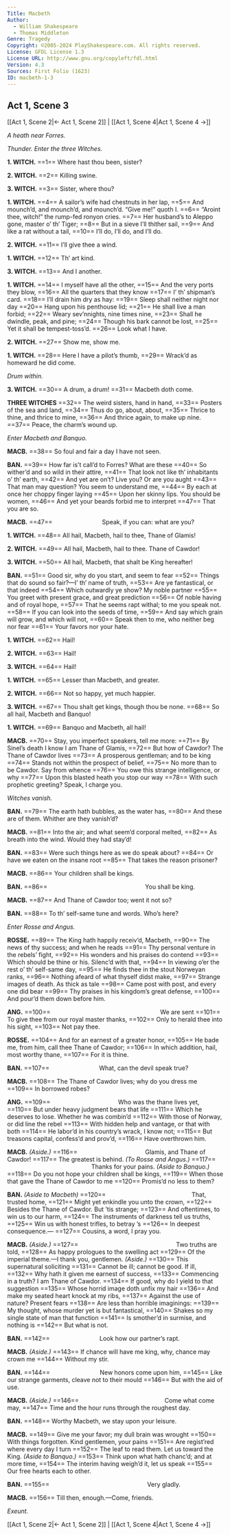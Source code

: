 ```yaml
---
Title: Macbeth
Author: 
  - William Shakespeare
  - Thomas Middleton
Genre: Tragedy
Copyright: ©2005-2024 PlayShakespeare.com. All rights reserved.
License: GFDL License 1.3
License URL: http://www.gnu.org/copyleft/fdl.html
Version: 4.3
Sources: First Folio (1623)
ID: macbeth-1-3
---
```


## Act 1, Scene 3
[[Act 1, Scene 2|← Act 1, Scene 2]] | [[Act 1, Scene 4|Act 1, Scene 4 →]]

*A heath near Forres.*

*Thunder. Enter the three Witches.*

**1. WITCH.**
==1== Where hast thou been, sister?

**2. WITCH.**
==2== Killing swine.

**3. WITCH.**
==3== Sister, where thou?

**1. WITCH.**
==4== A sailor’s wife had chestnuts in her lap,
==5== And mounch’d, and mounch’d, and mounch’d. “Give me!” quoth I.
==6== “Aroint thee, witch!” the rump-fed ronyon cries.
==7== Her husband’s to Aleppo gone, master o’ th’ Tiger;
==8== But in a sieve I’ll thither sail,
==9== And like a rat without a tail,
==10== I’ll do, I’ll do, and I’ll do.

**2. WITCH.**
==11== I’ll give thee a wind.

**1. WITCH.**
==12== Th’ art kind.

**3. WITCH.**
==13== And I another.

**1. WITCH.**
==14== I myself have all the other,
==15== And the very ports they blow,
==16== All the quarters that they know
==17== I’ th’ shipman’s card.
==18== I’ll drain him dry as hay:
==19== Sleep shall neither night nor day
==20== Hang upon his penthouse lid;
==21== He shall live a man forbid;
==22== Weary sev’nnights, nine times nine,
==23== Shall he dwindle, peak, and pine;
==24== Though his bark cannot be lost,
==25== Yet it shall be tempest-toss’d.
==26== Look what I have.

**2. WITCH.**
==27== Show me, show me.

**1. WITCH.**
==28== Here I have a pilot’s thumb,
==29== Wrack’d as homeward he did come.

*Drum within.*

**3. WITCH.**
==30== A drum, a drum!
==31== Macbeth doth come.

**THREE WITCHES**
==32== The weird sisters, hand in hand,
==33== Posters of the sea and land,
==34== Thus do go, about, about,
==35== Thrice to thine, and thrice to mine,
==36== And thrice again, to make up nine.
==37== Peace, the charm’s wound up.

*Enter Macbeth and Banquo.*

**MACB.**
==38== So foul and fair a day I have not seen.

**BAN.**
==39== How far is’t call’d to Forres? What are these
==40== So wither’d and so wild in their attire,
==41== That look not like th’ inhabitants o’ th’ earth,
==42== And yet are on’t? Live you? Or are you aught
==43== That man may question? You seem to understand me,
==44== By each at once her choppy finger laying
==45== Upon her skinny lips. You should be women,
==46== And yet your beards forbid me to interpret
==47== That you are so.

**MACB.**
==47==         Speak, if you can: what are you?

**1. WITCH.**
==48== All hail, Macbeth, hail to thee, Thane of Glamis!

**2. WITCH.**
==49== All hail, Macbeth, hail to thee. Thane of Cawdor!

**3. WITCH.**
==50== All hail, Macbeth, that shalt be King hereafter!

**BAN.**
==51== Good sir, why do you start, and seem to fear
==52== Things that do sound so fair?—I’ th’ name of truth,
==53== Are ye fantastical, or that indeed
==54== Which outwardly ye show? My noble partner
==55== You greet with present grace, and great prediction
==56== Of noble having and of royal hope,
==57== That he seems rapt withal; to me you speak not.
==58== If you can look into the seeds of time,
==59== And say which grain will grow, and which will not,
==60== Speak then to me, who neither beg nor fear
==61== Your favors nor your hate.

**1. WITCH.**
==62== Hail!

**2. WITCH.**
==63== Hail!

**3. WITCH.**
==64== Hail!

**1. WITCH.**
==65== Lesser than Macbeth, and greater.

**2. WITCH.**
==66== Not so happy, yet much happier.

**3. WITCH.**
==67== Thou shalt get kings, though thou be none.
==68== So all hail, Macbeth and Banquo!

**1. WITCH.**
==69== Banquo and Macbeth, all hail!

**MACB.**
==70== Stay, you imperfect speakers, tell me more:
==71== By Sinel’s death I know I am Thane of Glamis,
==72== But how of Cawdor? The Thane of Cawdor lives
==73== A prosperous gentleman; and to be king
==74== Stands not within the prospect of belief,
==75== No more than to be Cawdor. Say from whence
==76== You owe this strange intelligence, or why
==77== Upon this blasted heath you stop our way
==78== With such prophetic greeting? Speak, I charge you.

*Witches vanish.*

**BAN.**
==79== The earth hath bubbles, as the water has,
==80== And these are of them. Whither are they vanish’d?

**MACB.**
==81== Into the air; and what seem’d corporal melted,
==82== As breath into the wind. Would they had stay’d!

**BAN.**
==83== Were such things here as we do speak about?
==84== Or have we eaten on the insane root
==85== That takes the reason prisoner?

**MACB.**
==86== Your children shall be kings.

**BAN.**
==86==                 You shall be king.

**MACB.**
==87== And Thane of Cawdor too; went it not so?

**BAN.**
==88== To th’ self-same tune and words. Who’s here?

*Enter Rosse and Angus.*

**ROSSE.**
==89== The King hath happily receiv’d, Macbeth,
==90== The news of thy success; and when he reads
==91== Thy personal venture in the rebels’ fight,
==92== His wonders and his praises do contend
==93== Which should be thine or his. Silenc’d with that,
==94== In viewing o’er the rest o’ th’ self-same day,
==95== He finds thee in the stout Norweyan ranks,
==96== Nothing afeard of what thyself didst make,
==97== Strange images of death. As thick as tale
==98== Came post with post, and every one did bear
==99== Thy praises in his kingdom’s great defense,
==100== And pour’d them down before him.

**ANG.**
==100==                   We are sent
==101== To give thee from our royal master thanks,
==102== Only to herald thee into his sight,
==103== Not pay thee.

**ROSSE.**
==104== And for an earnest of a greater honor,
==105== He bade me, from him, call thee Thane of Cawdor;
==106== In which addition, hail, most worthy thane,
==107== For it is thine.

**BAN.**
==107==         What, can the devil speak true?

**MACB.**
==108== The Thane of Cawdor lives; why do you dress me
==109== In borrowed robes?

**ANG.**
==109==            Who was the thane lives yet,
==110== But under heavy judgment bears that life
==111== Which he deserves to lose. Whether he was combin’d
==112== With those of Norway, or did line the rebel
==113== With hidden help and vantage, or that with both
==114== He labor’d in his country’s wrack, I know not;
==115== But treasons capital, confess’d and prov’d,
==116== Have overthrown him.

**MACB.**
*(Aside.)*
==116==            Glamis, and Thane of Cawdor!
==117== The greatest is behind.
*(To Rosse and Angus.)*
==117==               Thanks for your pains.
*(Aside to Banquo.)*
==118== Do you not hope your children shall be kings,
==119== When those that gave the Thane of Cawdor to me
==120== Promis’d no less to them?

**BAN.**
*(Aside to Macbeth)*
==120==               That, trusted home,
==121== Might yet enkindle you unto the crown,
==122== Besides the Thane of Cawdor. But ’tis strange;
==123== And oftentimes, to win us to our harm,
==124== The instruments of darkness tell us truths,
==125== Win us with honest trifles, to betray ’s
==126== In deepest consequence.⁠—
==127== Cousins, a word, I pray you.

**MACB.**
*(Aside.)*
==127==                 Two truths are told,
==128== As happy prologues to the swelling act
==129== Of the imperial theme.—I thank you, gentlemen.
*(Aside.)*
==130== This supernatural soliciting
==131== Cannot be ill; cannot be good. If ill,
==132== Why hath it given me earnest of success,
==133== Commencing in a truth? I am Thane of Cawdor.
==134== If good, why do I yield to that suggestion
==135== Whose horrid image doth unfix my hair
==136== And make my seated heart knock at my ribs,
==137== Against the use of nature? Present fears
==138== Are less than horrible imaginings:
==139== My thought, whose murder yet is but fantastical,
==140== Shakes so my single state of man that function
==141== Is smother’d in surmise, and nothing is
==142== But what is not.

**BAN.**
==142==         Look how our partner’s rapt.

**MACB.**
*(Aside.)*
==143== If chance will have me king, why, chance may crown me
==144== Without my stir.

**BAN.**
==144==         New honors come upon him,
==145== Like our strange garments, cleave not to their mould
==146== But with the aid of use.

**MACB.**
*(Aside.)*
==146==               Come what come may,
==147== Time and the hour runs through the roughest day.

**BAN.**
==148== Worthy Macbeth, we stay upon your leisure.

**MACB.**
==149== Give me your favor; my dull brain was wrought
==150== With things forgotten. Kind gentlemen, your pains
==151== Are regist’red where every day I turn
==152== The leaf to read them. Let us toward the King.
*(Aside to Banquo.)*
==153== Think upon what hath chanc’d; and at more time,
==154== The interim having weigh’d it, let us speak
==155== Our free hearts each to other.

**BAN.**
==155==                 Very gladly.

**MACB.**
==156== Till then, enough.—Come, friends.

*Exeunt.*

[[Act 1, Scene 2|← Act 1, Scene 2]] | [[Act 1, Scene 4|Act 1, Scene 4 →]]